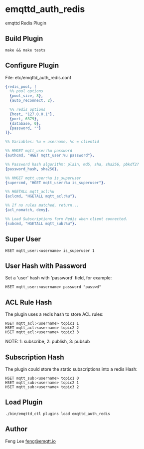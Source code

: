 
emqttd_auth_redis
=================

emqttd Redis Plugin

Build Plugin
------------

```
make && make tests
```

Configure Plugin
----------------

File: etc/emqttd_auth_redis.conf

```erlang
{redis_pool, [
  %% pool options
  {pool_size, 8},
  {auto_reconnect, 2},

  %% redis options
  {host, "127.0.0.1"},
  {port, 6379},
  {database, 0},
  {password, ""}
]}.

%% Variables: %u = username, %c = clientid

%% HMGET mqtt_user:%u password
{authcmd, "HGET mqtt_user:%u password"}.

%% Password hash algorithm: plain, md5, sha, sha256, pbkdf2?
{password_hash, sha256}.

%% HMGET mqtt_user:%u is_superuser
{supercmd, "HGET mqtt_user:%u is_superuser"}.

%% HGETALL mqtt_acl:%u
{aclcmd, "HGETALL mqtt_acl:%u"}.

%% If no rules matched, return...
{acl_nomatch, deny}.

%% Load Subscriptions form Redis when client connected.
{subcmd, "HGETALL mqtt_sub:%u"}.
```

Super User
----------

```
HSET mqtt_user:<username> is_superuser 1
```

User Hash with Password
-----------------------

Set a 'user' hash with 'password' field, for example:

```
HSET mqtt_user:<username> password "passwd"
```

ACL Rule Hash
-------------

The plugin uses a redis hash to store ACL rules:

```
HSET mqtt_acl:<username> topic1 1
HSET mqtt_acl:<username> topic2 2
HSET mqtt_acl:<username> topic3 3
```

NOTE: 1: subscribe, 2: publish, 3: pubsub

Subscription Hash
-----------------

The plugin could store the static subscriptions into a redis Hash:

```
HSET mqtt_sub:<username> topic1 0
HSET mqtt_sub:<username> topic2 1
HSET mqtt_sub:<username> topic3 2
```

Load Plugin
-----------

```
./bin/emqttd_ctl plugins load emqttd_auth_redis
```

Author
------

Feng Lee <feng@emqtt.io>

